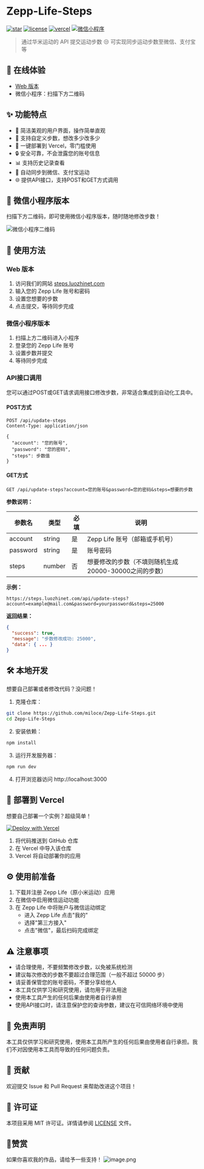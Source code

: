 # Zepp-Life-Steps

[![star](https://img.shields.io/github/stars/miloce/Zepp-Life-Steps.svg?logo=github)](https://github.com/miloce/Zepp-Life-Steps)
[![license](https://img.shields.io/github/license/miloce/Zepp-Life-Steps)](https://github.com/miloce/Zepp-Life-Steps)
[![vercel](https://img.shields.io/badge/部署-Vercel-blue?logo=vercel)](https://vercel.com)
[![微信小程序](https://img.shields.io/badge/微信小程序-可用-green?logo=wechat)](https://mp.weixin.qq.com)

> 通过华米运动的 API 提交运动步数 😒
> 可实现同步运动步数至微信、支付宝等

## 📱 在线体验

- [Web 版本](https://steps.luozhinet.com)
- 微信小程序：扫描下方二维码

## ✨ 功能特点

- 🎯 简洁美观的用户界面，操作简单直观
- 🔢 支持自定义步数，想改多少改多少
- 🚀 一键部署到 Vercel，零门槛使用
- 🔒 安全可靠，不会泄露您的账号信息
- 📊 支持历史记录查看
- 🔄 自动同步到微信、支付宝运动
- 🌐 提供API接口，支持POST和GET方式调用

## 📱 微信小程序版本

扫描下方二维码，即可使用微信小程序版本，随时随地修改步数！

![微信小程序二维码](https://static.luozhinet.com/MiniProgramCode.png)

## 📖 使用方法

### Web 版本

1. 访问我们的网站 [steps.luozhinet.com](https://steps.luozhinet.com)
2. 输入您的 Zepp Life 账号和密码
3. 设置您想要的步数
4. 点击提交，等待同步完成

### 微信小程序版本

1. 扫描上方二维码进入小程序
2. 登录您的 Zepp Life 账号
3. 设置步数并提交
4. 等待同步完成

### API接口调用

您可以通过POST或GET请求调用接口修改步数，非常适合集成到自动化工具中。

#### POST方式

```
POST /api/update-steps
Content-Type: application/json

{
  "account": "您的账号",
  "password": "您的密码",
  "steps": 步数值
}
```

#### GET方式

```
GET /api/update-steps?account=您的账号&password=您的密码&steps=想要的步数
```

**参数说明：**

| 参数名 | 类型 | 必填 | 说明 |
|-------|-----|------|------|
| account | string | 是 | Zepp Life 账号（邮箱或手机号） |
| password | string | 是 | 账号密码 |
| steps | number | 否 | 想要修改的步数（不填则随机生成20000-30000之间的步数） |

**示例：**

```
https://steps.luozhinet.com/api/update-steps?account=example@mail.com&password=yourpassword&steps=25000
```

**返回结果：**

```json
{
  "success": true,
  "message": "步数修改成功: 25000",
  "data": { ... }
}
```

## 🛠️ 本地开发

想要自己部署或者修改代码？没问题！

1. 克隆仓库：
```bash
git clone https://github.com/miloce/Zepp-Life-Steps.git
cd Zepp-Life-Steps
```

2. 安装依赖：
```bash
npm install
```

3. 运行开发服务器：
```bash
npm run dev
```

4. 打开浏览器访问 http://localhost:3000

## 🚀 部署到 Vercel

想要自己部署一个实例？超级简单！

[![Deploy with Vercel](https://vercel.com/button)](https://vercel.com/import/project?template=https://github.com/miloce/Zepp-Life-Steps.git)

1. 将代码推送到 GitHub 仓库
2. 在 Vercel 中导入该仓库
3. Vercel 将自动部署你的应用

## ⚙️ 使用前准备

1. 下载并注册 Zepp Life（原小米运动）应用
2. 在微信中启用微信运动功能
3. 在 Zepp Life 中将账户与微信运动绑定
   - 进入 Zepp Life 点击"我的"
   - 选择"第三方接入"
   - 点击"微信"，最后扫码完成绑定

## ⚠️ 注意事项

- 请合理使用，不要频繁修改步数，以免被系统检测
- 建议每次修改的步数不要超过合理范围（一般不超过 50000 步）
- 请妥善保管您的账号密码，不要分享给他人
- 本工具仅供学习和研究使用，请勿用于非法用途
- 使用本工具产生的任何后果由使用者自行承担
- 使用API接口时，请注意保护您的查询参数，建议在可信网络环境中使用

## 📝 免责声明

本工具仅供学习和研究使用，使用本工具所产生的任何后果由使用者自行承担。我们不对因使用本工具而导致的任何问题负责。

## 🤝 贡献

欢迎提交 Issue 和 Pull Request 来帮助改进这个项目！

## 📄 许可证

本项目采用 MIT 许可证。详情请参阅 [LICENSE](LICENSE) 文件。

## 🥰赞赏
如果你喜欢我的作品，请给予一些支持！
![image.png](https://jsdelivr.luozhinet.com/gh/miloce/Zepp-Life-Steps/img/wxzsm.png)
